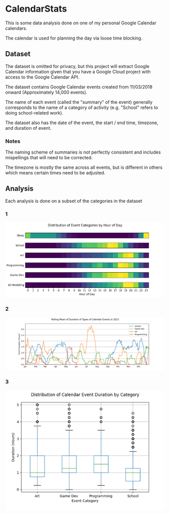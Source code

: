 # CalendarStats

This is some data analysis done on one of my personal Google Calendar calendars.

The calendar is used for planning the day via loose time blocking.

## Dataset

The dataset is omitted for privacy, but this project will extract Google Calendar information given that you have a Google Cloud project with access to the Google Calendar API.

The dataset contains Google Calendar events created from 11/03/2018 onward (Approximately 14,000 events).

The name of each event (called the "summary" of the event) generally corresponds to the name of a category of activity (e.g. "School" refers to doing school-related work).

The dataset also has the date of the event, the start / end time, timezone, and duration of event.

### Notes

The naming scheme of summaries is not perfectly consistent and includes mispellings that will need to be corrected.

The timezone is mostly the same across all events, but is different in others which means certain times need to be adjusted.

## Analysis
Each analysis is done on a subset of the categories in the dataset

### 1
![A figure showing a distribution of event categories by hour of day](figures/analysis_1.png)

### 2
![A figure showing the Cumulative Mean of Duration of Events in the 'School' Category in 2023](figures/analysis_2.png)

### 3
![A figure showing the Distribution of Calendar Event Duration by Category](figures/analysis_3.png)

